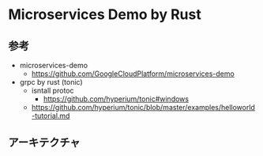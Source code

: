 # Microservices Demo by Rust

## 参考

- microservices-demo
  - https://github.com/GoogleCloudPlatform/microservices-demo
- grpc by rust (tonic)
  - isntall protoc
    - https://github.com/hyperium/tonic#windows
  - https://github.com/hyperium/tonic/blob/master/examples/helloworld-tutorial.md

## アーキテクチャ

```mermaid
```
